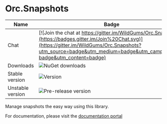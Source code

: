 Orc.Snapshots
=============

Name|Badge
---|---
Chat|[![Join the chat at https://gitter.im/WildGums/Orc.Snapshots](https://badges.gitter.im/Join%20Chat.svg)](https://gitter.im/WildGums/Orc.Snapshots?utm_source=badge&utm_medium=badge&utm_campaign=pr-badge&utm_content=badge)
Downloads|![NuGet downloads](https://img.shields.io/nuget/dt/orc.snapshots.svg)
Stable version|![Version](https://img.shields.io/nuget/v/orc.snapshots.svg)
Unstable version|![Pre-release version](https://img.shields.io/nuget/vpre/orc.snapshots.svg)

Manage snapshots the easy way using this library.

For documentation, please visit the [documentation portal](http://opensource.wildgums.com)